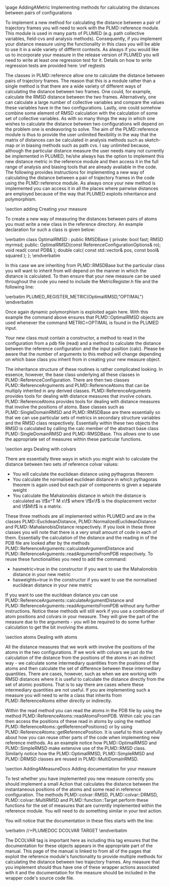\page AddingAMetric Implementing methods for calculating the distances between pairs of configurations 

To implement a new method for calculating the distance between a pair of trajectory frames you will need to work with the
PLMD::reference module.  This module is used in many parts of PLUMED (e.g. path collective variables, field-cvs and analysis methods).
Consequently, if you implement your distance measure using the functionality in this class you will be able to use it in a 
wide variety of difffernt contexts.  As always if you would like us to incorporate your measure in the release version of 
PLUMED you will need to write at least one regression test for it.  Details on how to write regression tests are provided 
here: \ref regtests  

The classes in PLMD::reference allow one to calculate the distance between pairs of trajectory frames.  The reason that this is 
a module rather than a single method is that there are a wide variety of different ways of calculating the distance between
two frames.  One could, for example, calculate the RMSD distance between the two frames.  Alternatively, one can calculate 
a large number of collective variables and compare the values these variables have in the two configurations.  Lastly, one
could somehow combine some element of RMSD calculation with the calculation of some set of collective variables.  As with
so many things the way in which one wishes to calculate the distance between two configurations will depend on the problem
one is endeavoring to solve.  The aim of the PLMD::reference module is thus to provide the user unlimited flexibility in the
way that the matrix of distances can be calculated in analysis methods such as sketch-map or in biasing methods such as path
cvs.  I say unlimited because, although the particular distance measure the user needs many not currently be implemented in 
PLUMED, he/she always has the option to implement this new distance metric in the reference module and then access it in the
full range of analysis and biasing tools that are already available in the code.  The following provides instructions for 
implementing a new way of calculating the distance between a pair of trajectory frames in the code using the PLMD::reference 
module.  As always once your new method is implemented you can access it in all the places where pairwise distances are employed
because of the way that PLUMED exploits inheritance and polymorphism.   

\section adding Creating your measure

To create a new way of measuring the distances between pairs of atoms you must write a new class in the reference directory.
An example declaration for such a class is given below:

\verbatim
class OptimalRMSD : public RMSDBase {
private:
  bool fast;
  RMSD myrmsd;
public:
  OptimalRMSD(const ReferenceConfigurationOptions& ro);
  void read( const PDB& );
  double calc( const std::vector<Vector>& pos, const bool& squared );
};
\endverbatim

In this case we are inheriting from PLMD::RMSDBase but the particular class you will want to inherit from will depend on the
manner in which the distance is calculated.  To then ensure that your new measure can be used throughout the code you need
to include the MetricRegister.h file and the following line:

\verbatim
PLUMED_REGISTER_METRIC(OptimalRMSD,"OPTIMAL")
\endverbatim

Once again dynamic polymorphism is exploited again here.  With this example the command above ensures that PLMD::OptimalRMSD objects
are used whenever the command METRIC=OPTIMAL is found in the PLUMED input.

Your new class must contain a constructor, a method to read in the configuration from a pdb file (read) and a method to calculate
the distance between the reference configuration and the input position (calc).  Please be aware that the number of arguments
to this method will change depending on which base class you inherit from in creating your new measure object.

The inheritance structure of these routines is rather complicated looking.  In essence, however, the base class underlying all
these classes in PLMD::ReferenceConfiguration.  There are then two classes PLMD::ReferenceArguments and PLMD::ReferenceAtoms that
can be multiply inherited in any derived classes.  PLMD::ReferenceArguments provides tools for dealing with distance measures that
involve colvars. PLMD::ReferenceAtoms provides tools for dealing with distance measures that involve the positions of atoms.
Base classes such as PLMD::SingleDomainRMSD and PLMD::RMSDBase are there essentially so that we can use particular sets of metrics
in secondary structure variables and the RMSD class respectively.  Essentially within these two objects the RMSD is calculated by
calling the calc member of the abstract base class PLMD::SingleDomainRMSD and PLMD::RMSDBase.  This allows one to use the
appropriate set of measures within these particular functions.

\section args Dealing with colvars

There are essentially three ways in which you might wish to calculate the distance between two sets of reference colvar values:

- You will calculate the euclidean distance using pythagoras theorem
- You calculate the normalised euclidean distance in which pythagoras theorem is again used but each pair of components is given a separate weight
- You calculate the Mahalonobis distance in which the distance is calculated as \f$x^T M x\f$ where \f$x\f$ is the displacement vector and \f$M\f$ is a matrix.

These three methods are all implemented within PLUMED and are in the classes PLMD::EuclideanDistance, PLMD::NormalizedEuclideanDistance and PLMD::MahalanobisDistance
respectively.  If you look in these three classes you will note that there is a very small amount of code in each of them.  Essentially the calculation of the
distance and the reading in of the PDB file are looked after by the methods PLMD::ReferenceArguments::calculateArgumentDistance and
PLMD::ReferenceArguments::readArgumentsFromPDB respectively.  To reuse these functionalities you need to add the command:

- hasmetric=true in the constructor if you want to use the Mahalonobis distance in your new metric
- hasweights=true in the constructor if you want to use the normalised euclidean distance in your new metric

If you want to use the euclidean distance you can use PLMD::ReferenceArguments::calculateArgumentDistance and PLMD::ReferenceArguments::readArgumentsFromPDB
without any further instructions.  Notice these methods will still work if you use a combination of atom positions and colvars in your measure.  They will
give the part of the measure due to the arguments - you will be required to do some further calculation to get the bit involving the atoms.

\section atoms Dealing with atoms

All the distance measures that we work with involve the positions of the atoms in the two configurations.  If we work with colvars we
just do the calculation of the distance from the positions of the atoms in an indirect way - we calculate some intermediary quantities
from the positions of the atoms and then calculate the set of difference between these intermediary quantities.  There are cases,
however, such as when we are working with RMSD distances where it is useful to calculate the distance directly from the set of atomic
positions.  That is to say there are cases where these intermediary quantities are not useful.  If you are implementing such a measure
you will need to write a class that inherits from PLMD::ReferenceAtoms either directly or indirectly.

Within the read method you can read the atoms in the PDB file by using the method PLMD::ReferenceAtoms::readAtomsFromPDB.  Within calc you can then
access the positions of these read in atoms by using the method PLMD::ReferenceAtoms::getReferencePositions() or by using PLMD::ReferenceAtoms::getReferencePosition.
It is useful to think carefully about how you can reuse other parts of the code when implementing new reference methods.  As an example notice
how PLMD::OptimalRMSD and PLMD::SimpleRMSD make extensive use of the PLMD::RMSD class.  Similarly notice how the PLMD::OptimalRMSD,
PLMD::SimpleRMSD and PLMD::DRMSD classes are reused in PLMD::MultiDomainRMSD.

\section AddingAMeasureDocs Adding documentation for your measure

To test whether you have implemented you new measure correctly you should implement a small Action that calculates the
distance between the instantaneous positions of the atoms and some read in reference configuration.  The methods
PLMD::colvar::RMSD, PLMD::colvar::DRMSD, PLMD::colvar::MultiRMSD and PLMD::function::Target perform these functions for
the set of measures that are currently implemented within the reference module.  You will need to do something similar
in your test action.

You will notice that the documentation in these files starts with the line:

\verbatim
//+PLUMEDOC DCOLVAR TARGET
\endverbatim

The DCOLVAR tag is important here as including this tag ensures that the documentation for these objects appears in the
appropriate part of the manual.  This page of the manual is linked to from all of the pages that exploit the reference
module's functionality to provide multiple methods for calculating the distance between two trajectory frames.  Any measure
that you implement should thus have one of these wrapper actions associated with it and the documentation for the measure
should be included in the wrapper code's source code file.


